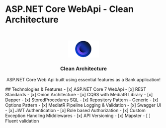 # ASP.NET Core WebApi - Clean Architecture
<br />
<p align="center">
  <a href="#">
    <img src="docs/OnionArchitecture.png" alt="Logo" width="20%" height="20%">
  </a>

  <h3 align="center">Clean Architecture</h3>

  <p align="center">
    ASP.NET Core Web Api built using essential features as a Bank application!
  </p>
</p>
## Technologies & Features
- [x] ASP.NET Core 7 WebApi
- [x] REST Standards
- [x] Onion Architecture
- [x] CQRS with MediatR Library
- [x] Dapper
- [x] StoredProcedures SQL
- [x] Repository Pattern - Generic
- [x] Options Pattern
- [x] MediatR Pipeline Logging & Validation
- [x] Swagger UI
- [x] JWT Authentication 
- [x] Role based Authorization
- [x] Custom Exception Handling Middlewares
- [x] API Versioning
- [x] Mapster
- [ ] Fluent validation
